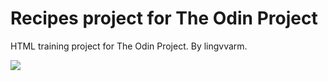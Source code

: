 # Recipes project for The Odin Project

HTML training project for The Odin Project. By lingvvarm.

![](https://avatars.githubusercontent.com/u/4441966?s=280&v=4)